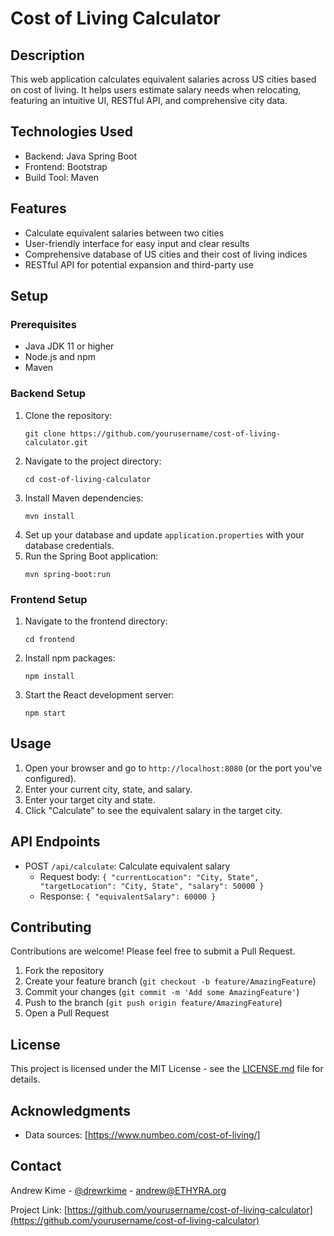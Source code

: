 # Cost of Living Calculator

## Description
This web application calculates equivalent salaries across US cities based on cost of living. It helps users estimate salary needs when relocating, featuring an intuitive UI, RESTful API, and comprehensive city data.

## Technologies Used
- Backend: Java Spring Boot
- Frontend: Bootstrap
- Build Tool: Maven

## Features
- Calculate equivalent salaries between two cities
- User-friendly interface for easy input and clear results
- Comprehensive database of US cities and their cost of living indices
- RESTful API for potential expansion and third-party use

## Setup
### Prerequisites
- Java JDK 11 or higher
- Node.js and npm
- Maven

### Backend Setup
1. Clone the repository:
   ```
   git clone https://github.com/yourusername/cost-of-living-calculator.git
   ```
2. Navigate to the project directory:
   ```
   cd cost-of-living-calculator
   ```
3. Install Maven dependencies:
   ```
   mvn install
   ```
4. Set up your database and update `application.properties` with your database credentials.
5. Run the Spring Boot application:
   ```
   mvn spring-boot:run
   ```

### Frontend Setup
1. Navigate to the frontend directory:
   ```
   cd frontend
   ```
2. Install npm packages:
   ```
   npm install
   ```
3. Start the React development server:
   ```
   npm start
   ```

## Usage
1. Open your browser and go to `http://localhost:8080` (or the port you've configured).
2. Enter your current city, state, and salary.
3. Enter your target city and state.
4. Click "Calculate" to see the equivalent salary in the target city.

## API Endpoints
- POST `/api/calculate`: Calculate equivalent salary
  - Request body: `{ "currentLocation": "City, State", "targetLocation": "City, State", "salary": 50000 }`
  - Response: `{ "equivalentSalary": 60000 }`

## Contributing
Contributions are welcome! Please feel free to submit a Pull Request.

1. Fork the repository
2. Create your feature branch (`git checkout -b feature/AmazingFeature`)
3. Commit your changes (`git commit -m 'Add some AmazingFeature'`)
4. Push to the branch (`git push origin feature/AmazingFeature`)
5. Open a Pull Request

## License
This project is licensed under the MIT License - see the [LICENSE.md](LICENSE.md) file for details.

## Acknowledgments
- Data sources: [https://www.numbeo.com/cost-of-living/]

## Contact
Andrew Kime - [@drewrkime](www.linkedin.com/in/drewrkime) - andrew@ETHYRA.org

Project Link: [https://github.com/yourusername/cost-of-living-calculator](https://github.com/yourusername/cost-of-living-calculator)
